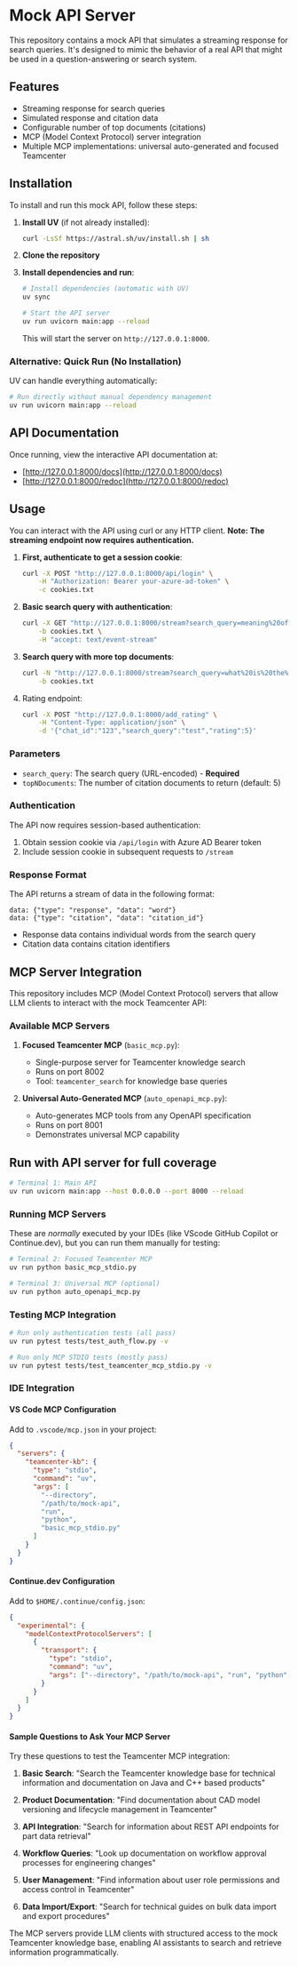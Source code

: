 # Mock API Server

This repository contains a mock API that simulates a streaming response for search queries. It's designed to mimic the behavior of a real API that might be used in a question-answering or search system.

## Features

- Streaming response for search queries
- Simulated response and citation data
- Configurable number of top documents (citations)
- MCP (Model Context Protocol) server integration
- Multiple MCP implementations: universal auto-generated and focused Teamcenter

## Installation

To install and run this mock API, follow these steps:

1. **Install UV** (if not already installed):

   ```bash
   curl -LsSf https://astral.sh/uv/install.sh | sh
   ```

2. **Clone the repository**

3. **Install dependencies and run**:

   ```bash
   # Install dependencies (automatic with UV)
   uv sync

   # Start the API server
   uv run uvicorn main:app --reload
   ```

   This will start the server on `http://127.0.0.1:8000`.

### Alternative: Quick Run (No Installation)

UV can handle everything automatically:

```bash
# Run directly without manual dependency management
uv run uvicorn main:app --reload
```

## API Documentation

Once running, view the interactive API documentation at:

- [http://127.0.0.1:8000/docs](http://127.0.0.1:8000/docs)
- [http://127.0.0.1:8000/redoc](http://127.0.0.1:8000/redoc)

## Usage

You can interact with the API using curl or any HTTP client. **Note: The streaming endpoint now requires authentication.**

1. **First, authenticate to get a session cookie**:

    ```bash
    curl -X POST "http://127.0.0.1:8000/api/login" \
        -H "Authorization: Bearer your-azure-ad-token" \
        -c cookies.txt
    ```

2. **Basic search query with authentication**:

    ```bash
    curl -X GET "http://127.0.0.1:8000/stream?search_query=meaning%20of%20life&topNDocuments=3" \
        -b cookies.txt \
        -H "accept: text/event-stream"
    ```

3. **Search query with more top documents**:

    ```bash
    curl -N "http://127.0.0.1:8000/stream?search_query=what%20is%20the%20meaning%20of%20life&topNDocuments=5" \
        -b cookies.txt
    ```

3. Rating endpoint:

    ```bash
    curl -X POST "http://127.0.0.1:8000/add_rating" \
        -H "Content-Type: application/json" \
        -d '{"chat_id":"123","search_query":"test","rating":5}'
    ```

### Parameters

- `search_query`: The search query (URL-encoded) - **Required**
- `topNDocuments`: The number of citation documents to return (default: 5)

### Authentication

The API now requires session-based authentication:

1. Obtain session cookie via `/api/login` with Azure AD Bearer token
2. Include session cookie in subsequent requests to `/stream`

### Response Format

The API returns a stream of data in the following format:

```log
data: {"type": "response", "data": "word"}
data: {"type": "citation", "data": "citation_id"}
```

- Response data contains individual words from the search query
- Citation data contains citation identifiers

## MCP Server Integration

This repository includes MCP (Model Context Protocol) servers that allow LLM clients to interact with the mock Teamcenter API:

### Available MCP Servers

1. **Focused Teamcenter MCP** (`basic_mcp.py`):
   - Single-purpose server for Teamcenter knowledge search
   - Runs on port 8002
   - Tool: `teamcenter_search` for knowledge base queries

2. **Universal Auto-Generated MCP** (`auto_openapi_mcp.py`):
   - Auto-generates MCP tools from any OpenAPI specification
   - Runs on port 8001
   - Demonstrates universal MCP capability

## Run with API server for full coverage

```bash
# Terminal 1: Main API
uv run uvicorn main:app --host 0.0.0.0 --port 8000 --reload
```

### Running MCP Servers

These are *normally* executed by your IDEs (like VScode GitHub Copilot or Continue.dev), but you can run them manually for testing:

```bash
# Terminal 2: Focused Teamcenter MCP
uv run python basic_mcp_stdio.py

# Terminal 3: Universal MCP (optional)
uv run python auto_openapi_mcp.py
```

### Testing MCP Integration

```bash
# Run only authentication tests (all pass)
uv run pytest tests/test_auth_flow.py -v

# Run only MCP STDIO tests (mostly pass)
uv run pytest tests/test_teamcenter_mcp_stdio.py -v
```

### IDE Integration

#### VS Code MCP Configuration

Add to `.vscode/mcp.json` in your project:

```json
{
  "servers": {
    "teamcenter-kb": {
      "type": "stdio",
      "command": "uv",
      "args": [
        "--directory",
        "/path/to/mock-api",
        "run",
        "python",
        "basic_mcp_stdio.py"
      ]
    }
  }
}
```

#### Continue.dev Configuration

Add to `$HOME/.continue/config.json`:

```json
{
  "experimental": {
    "modelContextProtocolServers": [
      {
        "transport": {
          "type": "stdio",
          "command": "uv",
          "args": ["--directory", "/path/to/mock-api", "run", "python", "basic_mcp_stdio.py"]
        }  
      }
    ]
  }
}
```

#### Sample Questions to Ask Your MCP Server

Try these questions to test the Teamcenter MCP integration:

1. **Basic Search**: "Search the Teamcenter knowledge base for technical information and documentation on Java and C++ based products"

2. **Product Documentation**: "Find documentation about CAD model versioning and lifecycle management in Teamcenter"

3. **API Integration**: "Search for information about REST API endpoints for part data retrieval"

4. **Workflow Queries**: "Look up documentation on workflow approval processes for engineering changes"

5. **User Management**: "Find information about user role permissions and access control in Teamcenter"

6. **Data Import/Export**: "Search for technical guides on bulk data import and export procedures"

The MCP servers provide LLM clients with structured access to the mock Teamcenter knowledge base, enabling AI assistants to search and retrieve information programmatically.

